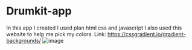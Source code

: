 # Drumkit-app

In this app I created I used plan html css and javascript I also used this website to help me pick my colors.
Link: https://cssgradient.io/gradient-backgrounds/
![image](https://user-images.githubusercontent.com/68082556/155860421-5498368d-63b7-4dfd-a2f2-322bba8fe435.png)
